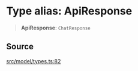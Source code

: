 # Type alias: ApiResponse

> **ApiResponse**: `ChatResponse`

## Source

[src/model/types.ts:82](https://github.com/dexaai/llm-tools/blob/eeaf162/src/model/types.ts#L82)
